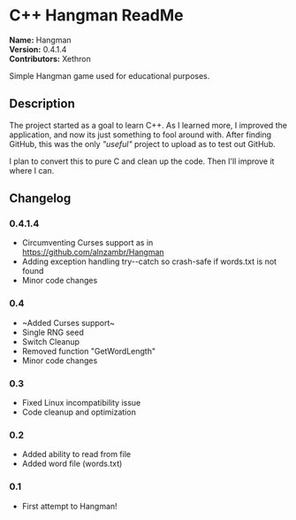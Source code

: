 # C++ Hangman ReadMe #
**Name:** Hangman  
**Version:** 0.4.1.4  
**Contributors:** Xethron

Simple Hangman game used for educational purposes.

## Description ##
The project started as a goal to learn C++. As I learned more, I improved the application, and now its just something to fool around with.
After finding GitHub, this was the only *"useful"* project to upload as to test out GitHub.

I plan to convert this to pure C and clean up the code. Then I'll improve it where I can.

## Changelog ##

### 0.4.1.4 ###
* Circumventing Curses support as in https://github.com/alnzambr/Hangman
* Adding exception handling try--catch so crash-safe if words.txt is not found
* Minor code changes

### 0.4 ###
* ~Added Curses support~
* Single RNG seed
* Switch Cleanup
* Removed function "GetWordLength"
* Minor code changes

### 0.3 ###
* Fixed Linux incompatibility issue
* Code cleanup and optimization

### 0.2 ###
* Added ability to read from file
* Added word file (words.txt)

### 0.1 ###
* First attempt to Hangman!
